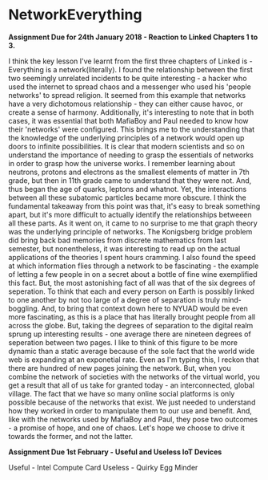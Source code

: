 # NetworkEverything
 
<b> Assignment Due for 24th January 2018 - Reaction to Linked Chapters 1 to 3.</b>

I think the key lesson I've learnt from the first three chapters of Linked is - Everything is a network(literally). I found the relationship between the first two seemingly unrelated incidents to be quite interesting - a hacker who used the internet to spread chaos and a messenger who used his 'people networks' to spread religion. It seemed from this example that networks have a very dichotomous relationship - they can either cause havoc, or create a sense of harmony. Additionally, it's interesting to note that in both cases, it was essential that both MafiaBoy and Paul needed to know how their 'networks' were configured. This brings me to the understanding that the knowledge of the underlying principles of a network would open up doors to infinite possibilities.
It is clear that modern scientists and so on understand the importance of needing to grasp the essentials of networks in order to grasp how the universe works. I remember learning about neutrons, protons and electrons as the smallest elements of matter in 7th grade, but then in 11th grade came to understand that they were not. And, thus began the age of quarks, leptons and whatnot. Yet, the interactions between all these subatomic particles became more obscure. I think the fundamental takeaway from this point was that, it's easy to break something apart, but it's more difficult to actually identify the relationships betweeen all these parts.
As it went on, it came to no surprise to me that graph theory was the underlying principle of networks. The Konigsberg bridge problem did bring back bad memories from discrete mathematics from last semester, but nonentheless, it was interesting to read up on the actual applications of the theories I spent hours cramming.
I also found the speed at which information flies through a network to be fascinating - the example of letting a few people in on a secret about a bottle of fine wine exemplified this fact.
But, the most astonishing fact of all was that of the six degrees of seperation. To think that each and every person on Earth is possibly linked to one another by not too large of a degree of separation is truly mind-boggling. And, to bring that context down here to NYUAD would be even more fascinating, as this is a place that has literally brought people from all across the globe. But, taking the degrees of separation to the digital realm sprung up interesting results - one average there are nineteen degrees of seperation between two pages. I like to think of this figure to be more dynamic than a static average because of the sole fact that the world wide web is expanding at an exponetial rate. Even as I'm typing this, I reckon that there are hundred of new pages joining the network. But, when you combine the network of societies with the networks of the virtual world, you get a result that all of us take for granted today - an interconnected, global village. The fact that we have so many online social platforms is only possible because of the networks that exist. We just needed to understand how they worked in order to manipulate them to our use and benefit. And, like with the networks used by MafiaBoy and Paul, they pose two outcomes - a promise of hope, and one of chaos. Let's hope we choose to drive it towards the former, and not the latter.


<b> Assignment Due 1st February - Useful and Useless IoT Devices </b>

Useful - Intel Compute Card
Useless - Quirky Egg Minder

